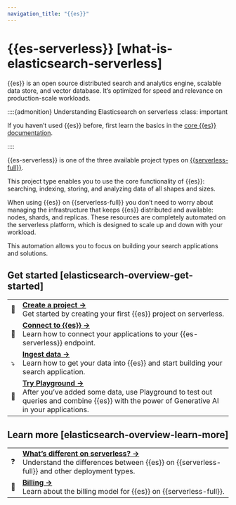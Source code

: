 ```yaml
---
navigation_title: "{{es}}"
---
```


# {{es-serverless}} [what-is-elasticsearch-serverless]


{{es}} is an open source distributed search and analytics engine, scalable data store, and vector database. It’s optimized for speed and relevance on production-scale workloads.

::::{admonition} Understanding Elasticsearch on serverless
:class: important

If you haven’t used {{es}} before, first learn the basics in the [core {{es}} documentation](https://www.elastic.co/guide/en/elasticsearch/reference/current/index.html).

::::


{{es-serverless}} is one of the three available project types on [{{serverless-full}}](../../../deploy-manage/deploy.md).

This project type enables you to use the core functionality of {{es}}: searching, indexing, storing, and analyzing data of all shapes and sizes.

When using {{es}} on {{serverless-full}} you don’t need to worry about managing the infrastructure that keeps {{es}} distributed and available: nodes, shards, and replicas. These resources are completely automated on the serverless platform, which is designed to scale up and down with your workload.

This automation allows you to focus on building your search applications and solutions.


## Get started [elasticsearch-overview-get-started]

|     |     |
| --- | --- |
| 🚀 | [**Create a project →**](../../../solutions/search/get-started.md)<br> Get started by creating your first {{es}} project on serverless.<br> |
| 🔌 | [**Connect to {{es}} →**](../../../solutions/search/get-started.md)<br> Learn how to connect your applications to your {{es-serverless}} endpoint.<br> |
| ⤵️ | [**Ingest data →**](../../../solutions/search/ingest-for-search.md)<br> Learn how to get your data into {{es}} and start building your search application.<br> |
| 🛝 | [**Try Playground →**](../../../solutions/search/rag/playground.md)<br> After you’ve added some data, use Playground to test out queries and combine {{es}} with the power of Generative AI in your applications.<br> |


## Learn more [elasticsearch-overview-learn-more]

|     |     |
| --- | --- |
| ❓ | [**What’s different on serverless? →**](../../../manage-data/lifecycle/index-lifecycle-management.md)<br> Understand the differences between {{es}} on {{serverless-full}} and other deployment types.<br> |
| 🧾 | [**Billing →**](../../../deploy-manage/cloud-organization/billing/elasticsearch-billing-dimensions.md)<br> Learn about the billing model for {{es}} on {{serverless-full}}.<br> |












